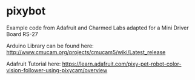 # pixybot
Example code from Adafruit and Charmed Labs adapted for a Mini Driver Board RS-27

Arduino Library can be found here:
http://www.cmucam.org/projects/cmucam5/wiki/Latest_release

Adafruit Tutorial here:
https://learn.adafruit.com/pixy-pet-robot-color-vision-follower-using-pixycam/overview
